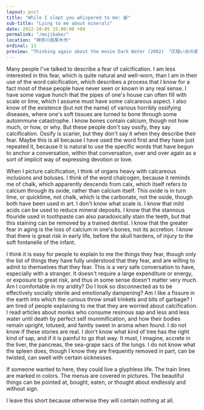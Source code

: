 ```yaml
---
layout: post
title: "While I slept you whispered to me: 妛"
sub-title: "Lying to me about minerals"
date: 2022-10-05 15:00:00 +09
permalink: "/mojibake/"
location: "神奈川県厚木市"
ordinal: 13
preview: "Thinking again about the movie Dark Water (2002) 「仄暗い水の底から」, which I have seen, but not Dark Water (2005) or Dark Waters (2019)."
---
```

Many people I've talked to describe a fear of calcification. I am less interested in this fear, which is quite natural and well-worn, than I am in their use of the word calcification, which describes a process that I know for a fact most of these people have never seen or known in any real sense. I have some vague hunch that the pipes of one's house can often fill with scale or lime, which I assume must have some calcareous aspect. I also know of the existence (but not the name) of various horribly ossifying diseases, where one's soft tissues are turned to bone through some autoimmune catastrophe. I know bones contain calcium, though not how much, or how, or why. But these people don't say ossify, they say calcification. Ossify is scarier, but they don't say it when they describe their fear. Maybe this is all because I have used the word first and they have just repeated it, because it is natural to use the specific words that have begun to anchor a conversation, within that conversation, over and over again as a sort of implicit way of expressing devotion or love.

When I picture calcification, I think of organs heavy with calcareous inclusions and boluses. I think of the word chalcogen, because it reminds me of chalk, which apparently descends from calx, which itself refers to calcium through its oxide, rather than calcium itself. This oxide is in turn lime, or quicklime, not chalk, which is the carbonate, not the oxide, though both have been used in art. I don't know what scale is. I know that mild acids can be used to reduce mineral deposits. I know that the stannous flouride used in toothpaste can also paradoxically stain the teeth, but that this staining can be removed by a trained dentist. I know that the greater fear in aging is the loss of calcium in one's bones, not its accretion. I know that there is great risk in early life, before the skull hardens, of injury to the soft fontanelle of the infant.

I think it is easy for people to explain to me the things they fear, though only the list of things they have fully understood that they fear, and are willing to admit to themselves that they fear. This is a very safe conversation to have, especially with a stranger. It doesn't require a large expenditure or energy, or exposure to great risk, and thus in some sense doesn't matter very much. Am I comfortable in my aridity? Do I look so disconnected as to be effectively socially sterile and emotionally dampening? Am I like a fissure in the earth into which the curious throw small trinkets and bits of garbage? I am tired of people explaining to me that they are worried about calcification. I read articles about monks who consume resinous sap and less and less water until death by perfect self mummification, and how their bodies remain upright, lotused, and faintly sweet in aroma when found. I do not know if these stories are real. I don't know what kind of tree has the right kind of sap, and if it is painful to go that way. It must, I imagine, accrete in the liver, the pancreas, the sea-grape sacs of the lungs. I do not know what the spleen does, though I know they are frequently removed in part, can be twisted, can swell with certain sicknesses.

If someone wanted to here, they could live a glyphless life. The train lines are marked in colors. The menus are covered in pictures. The beautiful things can be pointed at, bought, eaten, or thought about endlessly and without sign.

I leave this short because otherwise they will contain nothing at all.